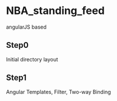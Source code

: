 NBA_standing_feed
=================

angularJS based

<h2>Step0</h2>
Initial directory layout
<h2>Step1</h2>
Angular Templates, Filter, Two-way Binding
